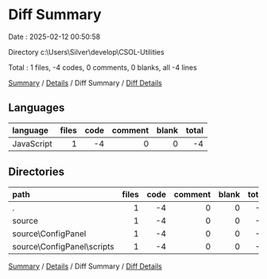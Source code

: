 # Diff Summary

Date : 2025-02-12 00:50:58

Directory c:\\Users\\Silver\\develop\\CSOL-Utilities

Total : 1 files,  -4 codes, 0 comments, 0 blanks, all -4 lines

[Summary](results.md) / [Details](details.md) / Diff Summary / [Diff Details](diff-details.md)

## Languages
| language | files | code | comment | blank | total |
| :--- | ---: | ---: | ---: | ---: | ---: |
| JavaScript | 1 | -4 | 0 | 0 | -4 |

## Directories
| path | files | code | comment | blank | total |
| :--- | ---: | ---: | ---: | ---: | ---: |
| . | 1 | -4 | 0 | 0 | -4 |
| source | 1 | -4 | 0 | 0 | -4 |
| source\\ConfigPanel | 1 | -4 | 0 | 0 | -4 |
| source\\ConfigPanel\\scripts | 1 | -4 | 0 | 0 | -4 |

[Summary](results.md) / [Details](details.md) / Diff Summary / [Diff Details](diff-details.md)